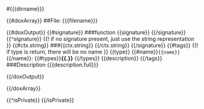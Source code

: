 #{{{dirname}}}

{{#doxArray}}
##File: {{{filename}}}

{{#doxOutput}}
{{#signature}}
###function {{signature}}
{{/signature}}
{{^signature}}
{{! if no signature present, just use the string representation }}
{{#ctx.string}}
###{{ctx.string}}
{{/ctx.string}}
{{/signature}}
{{#tags}}
{{! if type is return, there will be no name }}
{{type}} {{#name}}`{{name}}`{{/name}}: {{#types}}**{{.}}** {{/types}}  {{description}}
{{/tags}}
###Description
{{{description.full}}}

{{/doxOutput}}


{{/doxArray}}

{{^isPrivate}}
{{/isPrivate}}